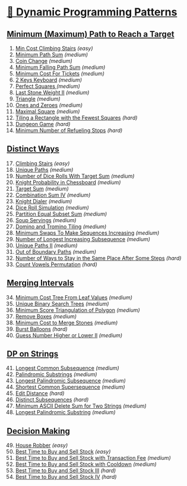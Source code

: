 [🌲 Dynamic Programming Patterns](https://leetcode.com/discuss/post/458695/dynamic-programming-patterns-by-aatalyk-pmgr/)
=================================


[Minimum (Maximum) Path to Reach a Target](https://leetcode.com/list/55ac4kuc)
------------------------------------------

01. [Min Cost Climbing Stairs](https://leetcode.com/problems/min-cost-climbing-stairs/) _(easy)_
02. [Minimum Path Sum](https://leetcode.com/problems/minimum-path-sum/) _(medium)_
03. [Coin Change](https://leetcode.com/problems/coin-change/) _(medium)_
04. [Minimum Falling Path Sum](https://leetcode.com/problems/minimum-falling-path-sum/) _(medium)_
05. [Minimum Cost For Tickets](https://leetcode.com/problems/minimum-cost-for-tickets/) _(medium)_
06. [2 Keys Keyboard](https://leetcode.com/problems/2-keys-keyboard/) _(medium)_
07. [Perfect Squares ](https://leetcode.com/problems/perfect-squares/) _(medium)_
08. [Last Stone Weight II](https://leetcode.com/problems/last-stone-weight-ii/) _(medium)_
19. [Triangle](https://leetcode.com/problems/triangle/) _(medium)_
10. [Ones and Zeroes](https://leetcode.com/problems/ones-and-zeroes/) _(medium)_
11. [Maximal Square](https://leetcode.com/problems/maximal-square/) _(medium)_
12. [Tiling a Rectangle with the Fewest Squares](https://leetcode.com/problems/tiling-a-rectangle-with-the-fewest-squares/) _(hard)_
13. [Dungeon Game](https://leetcode.com/problems/dungeon-game/) _(hard)_
14. [Minimum Number of Refueling Stops](https://leetcode.com/problems/minimum-number-of-refueling-stops/) _(hard)_


[Distinct Ways](https://leetcode.com/list/55ajm50i)
---------------

17. [Climbing Stairs](https://leetcode.com/problems/climbing-stairs/) _(easy)_
18. [Unique Paths](https://leetcode.com/problems/unique-paths/) _(medium)_
19. [Number of Dice Rolls With Target Sum](https://leetcode.com/problems/number-of-dice-rolls-with-target-sum/) _(medium)_
20. [Knight Probability in Chessboard](https://leetcode.com/problems/knight-probability-in-chessboard/) _(medium)_
21. [Target Sum](https://leetcode.com/problems/target-sum/) _(medium)_
22. [Combination Sum IV](https://leetcode.com/problems/combination-sum-iv/) _(medium)_
23. [Knight Dialer](https://leetcode.com/problems/knight-dialer/) _(medium)_
24. [Dice Roll Simulation](https://leetcode.com/problems/dice-roll-simulation/) _(medium)_
25. [Partition Equal Subset Sum](https://leetcode.com/problems/partition-equal-subset-sum/) _(medium)_
26. [Soup Servings](https://leetcode.com/problems/soup-servings/) _(medium)_
27. [Domino and Tromino Tiling](https://leetcode.com/problems/domino-and-tromino-tiling/) _(medium)_
28. [Minimum Swaps To Make Sequences Increasing](https://leetcode.com/problems/minimum-swaps-to-make-sequences-increasing/) _(medium)_
29. [Number of Longest Increasing Subsequence](https://leetcode.com/problems/number-of-longest-increasing-subsequence/) _(medium)_
30. [Unique Paths II](https://leetcode.com/problems/unique-paths-ii/) _(medium)_
31. [Out of Boundary Paths](https://leetcode.com/problems/out-of-boundary-paths/) _(medium)_
32. [Number of Ways to Stay in the Same Place After Some Steps](https://leetcode.com/problems/number-of-ways-to-stay-in-the-same-place-after-some-steps/) _(hard)_
33. [Count Vowels Permutation](https://leetcode.com/problems/count-vowels-permutation/) _(hard)_


[Merging Intervals](https://leetcode.com/list/55aj8s16)
-------------------

34. [Minimum Cost Tree From Leaf Values](https://leetcode.com/problems/minimum-cost-tree-from-leaf-values/) _(medium)_
35. [Unique Binary Search Trees](https://leetcode.com/problems/unique-binary-search-trees/) _(medium)_
36. [Minimum Score Triangulation of Polygon](https://leetcode.com/problems/minimum-score-triangulation-of-polygon/) _(medium)_
37. [Remove Boxes](https://leetcode.com/problems/remove-boxes/) _(medium)_
38. [Minimum Cost to Merge Stones](https://leetcode.com/problems/minimum-cost-to-merge-stones/) _(medium)_
39. [Burst Balloons](https://leetcode.com/problems/burst-balloons/) _(hard)_
40. [Guess Number Higher or Lower II](https://leetcode.com/problems/guess-number-higher-or-lower-ii/) _(medium)_


[DP on Strings](https://leetcode.com/list/55afh7m7)
---------------

41. [Longest Common Subsequence](https://leetcode.com/problems/longest-common-subsequence/) _(medium)_
42. [Palindromic Substrings](https://leetcode.com/problems/palindromic-substrings/) _(medium)_
43. [Longest Palindromic Subsequence](https://leetcode.com/problems/longest-palindromic-subsequence/) _(medium)_
44. [Shortest Common Supersequence](https://leetcode.com/problems/shortest-common-supersequence/) _(medium)_
45. [Edit Distance](https://leetcode.com/problems/edit-distance/) _(hard)_
46. [Distinct Subsequences](https://leetcode.com/problems/distinct-subsequences/) _(hard)_
47. [Minimum ASCII Delete Sum for Two Strings](https://leetcode.com/problems/minimum-ascii-delete-sum-for-two-strings/) _(medium)_
48. [Longest Palindromic Substring](https://leetcode.com/problems/longest-palindromic-substring/) _(medium)_


[Decision Making](https://leetcode.com/list/55af7bu7)
-----------------

49. [House Robber](https://leetcode.com/problems/house-robber/) _(easy)_
50. [Best Time to Buy and Sell Stock](https://leetcode.com/problems/best-time-to-buy-and-sell-stock/) _(easy)_
51. [Best Time to Buy and Sell Stock with Transaction Fee](https://leetcode.com/problems/best-time-to-buy-and-sell-stock-with-transaction-fee/) _(medium)_
52. [Best Time to Buy and Sell Stock with Cooldown](https://leetcode.com/problems/best-time-to-buy-and-sell-stock-with-cooldown/) _(medium)_
53. [Best Time to Buy and Sell Stock III](https://leetcode.com/problems/best-time-to-buy-and-sell-stock-iii/) _(hard)_
54. [Best Time to Buy and Sell Stock IV](https://leetcode.com/problems/best-time-to-buy-and-sell-stock-iv/) _(hard)_
